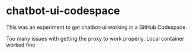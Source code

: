 # chatbot-ui-codespace

This was an experiment to get chatbot-ui working in a GitHub Codespace. 

Too many issues with getting the proxy to work properly. Local container worked fine 
